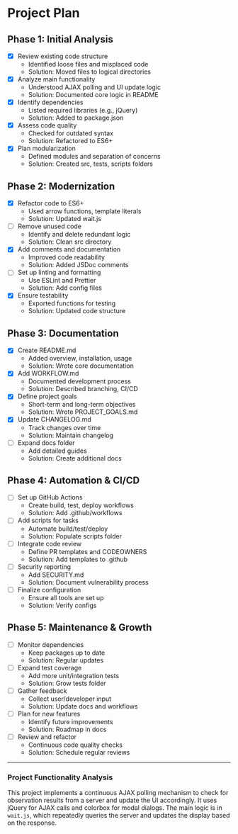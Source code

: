 # Project Plan

## Phase 1: Initial Analysis
- [x] Review existing code structure
  - Identified loose files and misplaced code
  - Solution: Moved files to logical directories
- [x] Analyze main functionality
  - Understood AJAX polling and UI update logic
  - Solution: Documented core logic in README
- [x] Identify dependencies
  - Listed required libraries (e.g., jQuery)
  - Solution: Added to package.json
- [x] Assess code quality
  - Checked for outdated syntax
  - Solution: Refactored to ES6+
- [x] Plan modularization
  - Defined modules and separation of concerns
  - Solution: Created src, tests, scripts folders

## Phase 2: Modernization
- [x] Refactor code to ES6+
  - Used arrow functions, template literals
  - Solution: Updated wait.js
- [ ] Remove unused code
  - Identify and delete redundant logic
  - Solution: Clean src directory
- [x] Add comments and documentation
  - Improved code readability
  - Solution: Added JSDoc comments
- [ ] Set up linting and formatting
  - Use ESLint and Prettier
  - Solution: Add config files
- [x] Ensure testability
  - Exported functions for testing
  - Solution: Updated code structure

## Phase 3: Documentation
- [x] Create README.md
  - Added overview, installation, usage
  - Solution: Wrote core documentation
- [x] Add WORKFLOW.md
  - Documented development process
  - Solution: Described branching, CI/CD
- [x] Define project goals
  - Short-term and long-term objectives
  - Solution: Wrote PROJECT_GOALS.md
- [x] Update CHANGELOG.md
  - Track changes over time
  - Solution: Maintain changelog
- [ ] Expand docs folder
  - Add detailed guides
  - Solution: Create additional docs

## Phase 4: Automation & CI/CD
- [ ] Set up GitHub Actions
  - Create build, test, deploy workflows
  - Solution: Add .github/workflows
- [ ] Add scripts for tasks
  - Automate build/test/deploy
  - Solution: Populate scripts folder
- [ ] Integrate code review
  - Define PR templates and CODEOWNERS
  - Solution: Add templates to .github
- [ ] Security reporting
  - Add SECURITY.md
  - Solution: Document vulnerability process
- [ ] Finalize configuration
  - Ensure all tools are set up
  - Solution: Verify configs

## Phase 5: Maintenance & Growth
- [ ] Monitor dependencies
  - Keep packages up to date
  - Solution: Regular updates
- [ ] Expand test coverage
  - Add more unit/integration tests
  - Solution: Grow tests folder
- [ ] Gather feedback
  - Collect user/developer input
  - Solution: Update docs and workflows
- [ ] Plan for new features
  - Identify future improvements
  - Solution: Roadmap in docs
- [ ] Review and refactor
  - Continuous code quality checks
  - Solution: Schedule regular reviews

---

### Project Functionality Analysis
This project implements a continuous AJAX polling mechanism to check for observation results from a server and update the UI accordingly. It uses jQuery for AJAX calls and colorbox for modal dialogs. The main logic is in `wait.js`, which repeatedly queries the server and updates the display based on the response.
